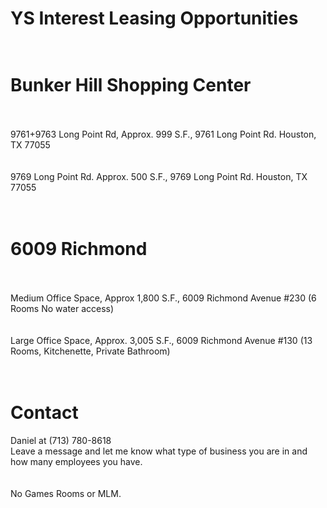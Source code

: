 # YS Interest Leasing Opportunities<br><br>
# Bunker Hill Shopping Center<br><br>
9761+9763 Long Point Rd, Approx. 999 S.F., 9761 Long Point Rd. Houston, TX 77055<br><br><br>
9769 Long Point Rd. Approx. 500 S.F., 9769 Long Point Rd. Houston, TX 77055<br><br><br>
# 6009 Richmond<br><br>
Medium Office Space, Approx 1,800 S.F., 6009 Richmond Avenue #230 (6 Rooms No water access)<br><br><br> 
Large Office Space, Approx. 3,005 S.F., 6009 Richmond Avenue #130 (13 Rooms, Kitchenette, Private Bathroom)<br><br><br>
# Contact<br>
Daniel at (713) 780-8618<br>
Leave a message and let me know what type of business you are in and how many employees you have. <br><br><br>No Games Rooms or MLM. <br><br><br>